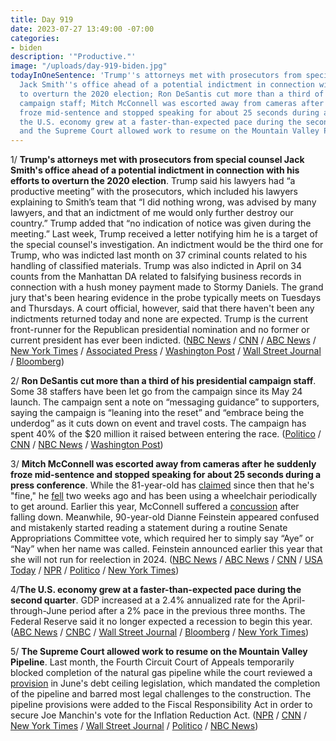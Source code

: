```yaml
---
title: Day 919
date: 2023-07-27 13:49:00 -07:00
categories:
- biden
description: '"Productive."'
image: "/uploads/day-919-biden.jpg"
todayInOneSentence: 'Trump''s attorneys met with prosecutors from special counsel
  Jack Smith''s office ahead of a potential indictment in connection with his efforts
  to overturn the 2020 election; Ron DeSantis cut more than a third of his presidential
  campaign staff; Mitch McConnell was escorted away from cameras after he suddenly
  froze mid-sentence and stopped speaking for about 25 seconds during a press conference;
  the U.S. economy grew at a faster-than-expected pace during the second quarter;
  and the Supreme Court allowed work to resume on the Mountain Valley Pipeline. '
---
```


1/ **Trump's attorneys met with prosecutors from special counsel Jack Smith's office ahead of a potential indictment in connection with his efforts to overturn the 2020 election**. Trump said his lawyers had “a productive meeting” with the prosecutors, which included his lawyers explaining to Smith’s team that “I did nothing wrong, was advised by many lawyers, and that an indictment of me would only further destroy our country.” Trump added that “no indication of notice was given during the meeting.” Last week, Trump received a letter notifying him he is a target of the special counsel's investigation. An indictment would be the third one for Trump, who was indicted last month on 37 criminal counts related to his handling of classified materials. Trump was also indicted in April on 34 counts from the Manhattan DA related to falsifying business records in connection with a hush money payment made to Stormy Daniels. The grand jury that's been hearing evidence in the probe typically meets on Tuesdays and Thursdays. A court official, however, said that there haven't been any indictments returned today and none are expected. Trump is the current front-runner for the Republican presidential nomination and no former or current president has ever been indicted. ([NBC News](https://www.nbcnews.com/politics/politics-news/trump-teams-prepare-possible-thursday-grand-jury-vote-rcna96579) / [CNN](https://www.cnn.com/2023/07/27/politics/donald-trump-grand-jury-2020-election/) / [ABC News](https://abcnews.go.com/US/trump-attorneys-expected-meet-special-counsels-office-potential/story?id=101715722) / [New York Times](https://www.nytimes.com/2023/07/27/us/politics/trump-jan-6-special-counsel.html) / [Associated Press](https://apnews.com/article/trump-justice-department-investigation-indictment-730455c2b7a684593e41362e4b661cb3) / [Washington Post](https://www.washingtonpost.com/national-security/2023/07/27/trump-grand-jury-indictment/) / [Wall Street Journal](https://www.wsj.com/articles/donald-trump-lawyers-jack-smith-jan-6-58c2fd14?mod=hp_lead_pos1) / [Bloomberg](https://www.bloomberg.com/news/articles/2023-07-27/trump-team-braces-for-indictment-over-jan-6-as-soon-as-thursday?srnd=premium&sref=MIBMEEoj))

2/ **Ron DeSantis cut more than a third of his presidential campaign staff**. Some 38 staffers have been let go from the campaign since its May 24 launch. The campaign sent a note on “messaging guidance” to supporters, saying the campaign is “leaning into the reset” and “embrace being the underdog” as it cuts down on event and travel costs. The campaign has spent 40% of the $20 million it raised between entering the race. ([Politico](https://www.politico.com/news/2023/07/25/desantis-lets-go-of-more-than-1-3-of-campaign-staff-as-reset-continues-00108046) / [CNN](https://www.cnn.com/2023/07/25/politics/ron-desantis-campaign-cuts-staff/) / [NBC News](https://www.nbcnews.com/politics/2024-election/ron-desantis-fires-staff-campaign-shake-rcna96245) / [Washington Post](https://www.washingtonpost.com/politics/2023/07/25/desantis-campaign-cuts/))

3/ **Mitch McConnell was escorted away from cameras after he suddenly froze mid-sentence and stopped speaking for about 25 seconds during a press conference**. While the 81-year-old has [claimed](https://www.cnn.com/2023/07/26/politics/mitch-mcconnell-freezes-press-conference/) since then that he's "fine," he [fell](https://www.nbcnews.com/politics/congress/mcconnell-fell-recently-dc-airport-prior-wednesdays-freeze-rcna96568) two weeks ago and has been using a wheelchair periodically to get around. Earlier this year, McConnell suffered a [concussion](https://whatthefuckjusthappenedtoday.com/2023/03/09/day-779/#3-mitch-mcconnell-was-hospitalized-a) after falling down. Meanwhile, 90-year-old Dianne Feinstein appeared confused and mistakenly started reading a statement during a routine Senate Appropriations Committee vote, which required her to simply say “Aye” or “Nay” when her name was called. Feinstein announced earlier this year that she will not run for reelection in 2024. ([NBC News](https://www.nbcnews.com/politics/congress/watch-mitch-mcconnell-freeze-press-conference-rcna96486) / [ABC News](https://abcnews.go.com/Politics/mcconnell-minor-fall-2-weeks-ago-wheelchair-periodically/story?id=101712113) / [CNN](https://www.cnn.com/2023/07/27/politics/mitch-mcconnell-multiple-falls-this-year/) / [USA Today](https://www.usatoday.com/story/news/politics/2023/07/27/dianne-feinstein-oldest-member-congress/70479440007/) / [NPR](https://www.npr.org/2023/07/26/1190298694/mcconnell-press-conference) / [Politico](https://www.politico.com/news/2023/07/26/mcconnell-abruptly-leaves-press-conference-after-feeling-light-headed-00108318) / [New York Times](https://www.nytimes.com/2023/07/26/us/politics/mitch-mcconnell-freezes-news-conference.html))

4/**The U.S. economy grew at a faster-than-expected pace during the second quarter**. GDP increased at a 2.4% annualized rate for the April-through-June period after a 2% pace in the previous three months. The Federal Reserve said it no longer expected a recession to begin this year. ([ABC News](https://abcnews.go.com/Business/us-economy-expected-grown-slowed-dispelling-recession-fears/story?id=101664985) / [CNBC](https://www.cnbc.com/2023/07/27/gdp-q2-2023-.html) / [Wall Street Journal](https://www.wsj.com/articles/us-gdp-report-economic-growth-92482437) / [Bloomberg](https://www.bloomberg.com/news/articles/2023-07-27/us-gdp-growth-accelerates-to-2-4-as-consumers-show-resilience?sref=MIBMEEoj) / [New York Times](https://www.nytimes.com/2023/07/27/business/economy/us-economy-gdp-q2.html))

5/ **The Supreme Court allowed work to resume on the Mountain Valley Pipeline**. Last month, the Fourth Circuit Court of Appeals temporarily blocked completion of the natural gas pipeline while the court reviewed a [provision](https://www.wsj.com/articles/court-halts-mountain-valley-pipeline-championed-by-sen-joe-manchin-c5cc2d7?mod=article_inline) in June's debt ceiling legislation, which mandated the completion of the pipeline and barred most legal challenges to the construction. The pipeline provisions were added to the Fiscal Responsibility Act in order to secure Joe Manchin's vote for the Inflation Reduction Act. ([NPR](https://www.npr.org/2023/07/27/1189805221/supreme-court-mountain-valley-gas-pipeline) / [CNN](https://www.cnn.com/2023/07/27/politics/supreme-court-mountain-valley-pipeline/) / [New York Times](https://www.nytimes.com/2023/07/27/us/supreme-court-mountain-valley-pipeline.html) / [Wall Street Journal](https://www.wsj.com/articles/supreme-court-allows-work-on-mountain-valley-pipeline-to-resume-1ef4af86?mod=djemalertNEWS) / [Politico](https://www.politico.com/news/2023/07/27/supreme-court-clears-path-for-mountain-valley-construction-to-resume-00108076) / [NBC News](https://www.nbcnews.com/politics/supreme-court/supreme-court-allows-contested-natural-gas-pipeline-completed-rcna95935))
